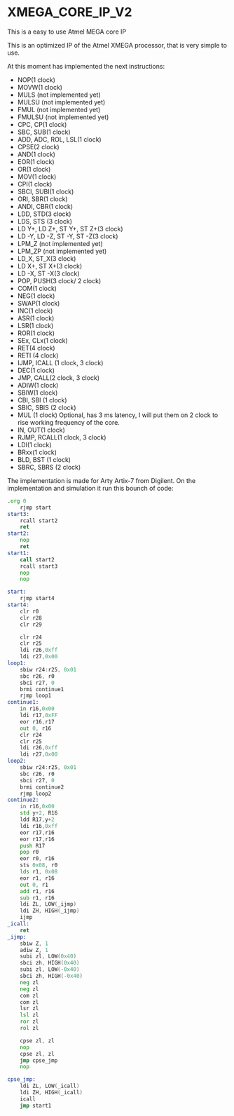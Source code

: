 # XMEGA_CORE_IP_V2
This is a easy to use Atmel MEGA core IP

This is an optimized IP of the Atmel XMEGA processor, that is very simple to use.

At this moment has implemented the next instructions:

* NOP(1 clock)
* MOVW(1 clock)
* MULS (not implemented yet)
* MULSU (not implemented yet)
* FMUL (not implemented yet)
* FMULSU (not implemented yet)
* CPC, CP(1 clock)
* SBC, SUB(1 clock)
* ADD, ADC, ROL, LSL(1 clock)
* CPSE(2 clock)
* AND(1 clock)
* EOR(1 clock)
* OR(1 clock)
* MOV(1 clock)
* CPI(1 clock)
* SBCI, SUBI(1 clock)
* ORI, SBR(1 clock)
* ANDI, CBR(1 clock)
* LDD, STD(3 clock)
* LDS, STS (3 clock)
* LD Y+, LD Z+, ST Y+, ST Z+(3 clock)
* LD -Y, LD -Z, ST -Y, ST -Z(3 clock)
* LPM_Z (not implemented yet)
* LPM_ZP (not implemented yet)
* LD_X, ST_X(3 clock)
* LD X+, ST X+(3 clock)
* LD -X, ST -X(3 clock)
* POP, PUSH(3 clock/ 2 clock)
* COM(1 clock)
* NEG(1 clock)
* SWAP(1 clock)
* INC(1 clock)
* ASR(1 clock)
* LSR(1 clock)
* ROR(1 clock)
* SEx, CLx(1 clock)
* RET(4 clock)
* RETI (4 clock)
* IJMP, ICALL (1 clock, 3 clock)
* DEC(1 clock)
* JMP, CALL(2 clock, 3 clock)
* ADIW(1 clock)
* SBIW(1 clock)
* CBI, SBI (1 clock)
* SBIC, SBIS (2 clock)
* MUL (1 clock) Optional, has 3 ms latency, I will put them on 2 clock to rise working frequency of the core.
* IN, OUT(1 clock)
* RJMP, RCALL(1 clock, 3 clock)
* LDI(1 clock)
* BRxx(1 clock)
* BLD, BST (1 clock)
* SBRC, SBRS (2 clock)


The implementation is made for Arty Artix-7 from Digilent.
On the implementation and simulation it run this bounch of code:

```asm
.org 0
	rjmp start
start3:
	rcall start2
	ret
start2:
	nop
	ret
start1:
	call start2
	rcall start3
	nop
	nop

start:
	rjmp start4
start4:
	clr r0
	clr r28
	clr r29

	clr r24
	clr r25
	ldi r26,0xff
	ldi r27,0x00
loop1:
	sbiw r24:r25, 0x01
	sbc r26, r0
	sbci r27, 0
	brmi continue1
	rjmp loop1
continue1:
	in r16,0x00
	ldi r17,0xFF
	eor r16,r17
	out 0, r16
	clr r24
	clr r25
	ldi r26,0xff
	ldi r27,0x00
loop2:
	sbiw r24:r25, 0x01
	sbc r26, r0
	sbci r27, 0
	brmi continue2
	rjmp loop2
continue2:
	in r16,0x00
	std y+2, R16
	ldd R17,y+2
	ldi r16,0xff
	eor r17,r16
	eor r17,r16
	push R17
	pop r0
	eor r0, r16
	sts 0x08, r0
	lds r1, 0x08
	eor r1, r16
	out 0, r1
	add r1, r16
	sub r1, r16
	ldi ZL, LOW(_ijmp)
	ldi ZH, HIGH(_ijmp)
	ijmp
_icall:
	ret
_ijmp:
	sbiw Z, 1
	adiw Z, 1
	subi zl, LOW(0x40)
	sbci zh, HIGH(0x40)
	subi zl, LOW(-0x40)
	sbci zh, HIGH(-0x40)
	neg zl
	neg zl
	com zl
	com zl
	lsr zl
	lsl zl
	ror zl
	rol zl

	cpse zl, zl
	nop
	cpse zl, zl
	jmp cpse_jmp
	nop

cpse_jmp:
	ldi ZL, LOW(_icall)
	ldi ZH, HIGH(_icall)
	icall
	jmp start1
```
